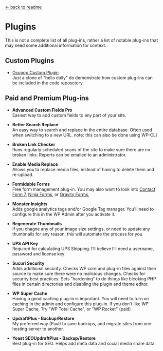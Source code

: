 [&larr; back to readme](../readme.md)
# Plugins
This is not a complete list of all plug-ins, rather a list of notable plug-ins that may need some additional information for context.


## Custom Plugins

* [Ocupop Custom Plugin](https://github.com/ocupop/wordpress_starter/tree/main/src/wp-content/plugins/ocupop-custom).<br/>
Just a clone of "hello dolly" do demonstrate how custom plug-ins can be included in the code reposotory.

## Paid and Premium Plug-ins

* **Advanced Custom Fields Pro**\
Easiest way to add custom fields to any part of your site.

* **Better Search Replace**\
An easy way to search and replace in the entire database. Often used when switching to a new URL. note: this can also be done using WP-CLI

* **Broken Link Checker**\
Runs regularly scheduled scans of the site to make sure there are no broken links. Reports can be emailed to an administrator.

* **Enable Media Replace**\
Allows you to replace media files, instead of having to delete them and re-upload.

* **Formidable Forms**\
Free form management plug-in. You may also want to look into [Contact Form 7](https://wordpress.org/plugins/contact-form-7/), [Ninja Forms](https://wordpress.org/plugins/ninja-forms/), or [Gravity Forms](https://www.gravityforms.com/),

* **Monster Insights** \
Adds google analytics tags and/or Google Tag manager. You'll need to configure this in the WP Admin after you activate it.

* **Regenerate Thumbnails** \
If you chagne any of your image size settings, or need to update any thumbnails for any reason, this will automate the process for you.

* **UPS API Key** \
Required for calculating UPS Shipping. I’ll believe I’ll need a username, password and license key

* **Sucuri Security** \
Adds additional security. Checks WP core and plug-in files against their source to make sure there were no malicious changes. Checks for security best practices. Sets "hardening" to do things like blcoking PHP files in certain directories and disabling the plugin and theme editor.

* **WP Super Cache** \
Having a good caching plug-in is important. You will need to turn on caching in the admin and configure this plug-in. If you don't like WP Super Cache, Try "WP Total Cache", or "WP Rocket" (paid)

* **UpdraftPlus - Backup/Restore** \
My preferred way (Paul) to save backups, and migrate sites from one hosting server to another.

* **Yoast SEOUpdraftPlus - Backup/Restore** \
Best plug-in for SEO. Helps add meta data and social media share data.

